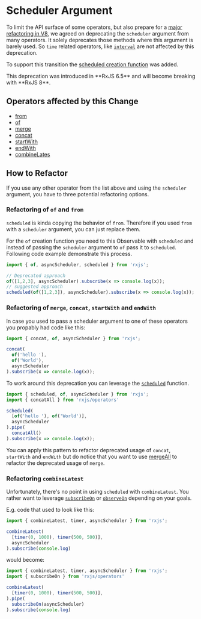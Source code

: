# Scheduler Argument

To limit the API surface of some operators, but also prepare for a [major refactoring in V8](https://github.com/ReactiveX/rxjs/pull/4583), we
agreed on deprecating the `scheduler` argument from many operators. It solely deprecates those methods where this argument is barely used. So `time` related
operators, like [`interval`](https://rxjs.dev/api/index/function/interval) are not affected by this deprecation.

To support this transition the [scheduled creation function](/api/index/function/scheduled) was added.

<div class="alert is-important">
    <span>
        This deprecation was introduced in **RxJS 6.5** and will become breaking with **RxJS 8**.
    </span>
</div>

## Operators affected by this Change

- [from](/api/index/function/from)
- [of](/api/index/function/of)
- [merge](/api/index/function/merge)
- [concat](/api/index/function/concat)
- [startWith](/api/operators/startWith)
- [endWith](/api/operators/endWith)
- [combineLates](/api/index/function/combineLatest)

## How to Refactor

If you use any other operator from the list above and using the `scheduler` argument, you have to three potential refactoring options.

### Refactoring of `of` and `from`

`scheduled` is kinda copying the behavior of `from`. Therefore if you used `from`  with a `scheduler` argument, you can just replace them.

For the `of` creation function you need to this Observable with `scheduled` and instead of passing the `scheduler` argument to `of` pass it to `scheduled`.
Following code example demonstrate this process.

```ts
import { of, asyncScheduler, scheduled } from 'rxjs'; 

// Deprecated approach
of([1,2,3], asyncScheduler).subscribe(x => console.log(x));
// suggested approach
scheduled(of([1,2,3]), asyncScheduler).subscribe(x => console.log(x));
```

### Refactoring of `merge`, `concat`, `startWith` and `endWith`

In case you used to pass a scheduler argument to one of these operators you propably had code like this:

```ts
import { concat, of, asyncScheduler } from 'rxjs'; 

concat(
  of('hello '),
  of('World'),
  asyncScheduler
).subscribe(x => console.log(x));
```

To work around this deprecation you can leverage the [`scheduled`](/api/index/function/scheduled) function.

```ts
import { scheduled, of, asyncScheduler } from 'rxjs'; 
import { concatAll } from 'rxjs/operators'

scheduled(
  [of('hello '), of('World')],
  asyncScheduler
).pipe(
  concatAll()
).subscribe(x => console.log(x));
```

You can apply this pattern to refactor deprecated usage of `concat`, `startWith` and `endWith` but do notice that you want to use [mergeAll](/api/operators/mergeAll) to refactor the deprecated usage of `merge`.

### Refactoring `combineLatest`

Unfortunately, there's no point in using `scheduled` with `combineLatest`. You rather want to leverage [`subscribeOn`](/api/operators/subscribeOn) or [`observeOn`](/api/operators/observeOn) depending on your goals. 

E.g. code that used to look like this:

```ts
import { combineLatest, timer, asyncScheduler } from 'rxjs'; 

combineLatest(
  [timer(0, 1000), timer(500, 500)],
  asyncScheduler
).subscribe(console.log)
```

would become:

```ts
import { combineLatest, timer, asyncScheduler } from 'rxjs'; 
import { subscribeOn } from 'rxjs/operators'

combineLatest(
  [timer(0, 1000), timer(500, 500)],
).pipe(
  subscribeOn(asyncScheduler)
).subscribe(console.log)
```
